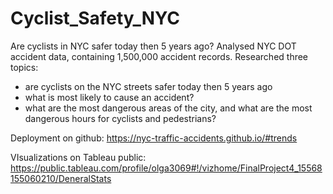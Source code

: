 # Cyclist_Safety_NYC
Are cyclists in NYC safer today then 5 years ago?
Analysed NYC DOT accident data, containing 1,500,000 accident records. 
Researched three topics:
- are cyclists on the NYC streets safer today then 5 years ago
- what is most likely to cause an accident?
- what are the most dangerous areas of the city, and what are the most dangerous hours for cyclists and pedestrians?

Deployment on github:
https://nyc-traffic-accidents.github.io/#trends

VIsualizations on Tableau public:
https://public.tableau.com/profile/olga3069#!/vizhome/FinalProject4_15568155060210/DeneralStats

